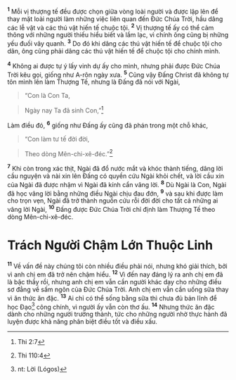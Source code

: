 <sup><b>1</b></sup> Mỗi vị thượng tế đều được chọn giữa vòng loài người và được lập lên để thay mặt loài người làm những việc liên quan đến Đức Chúa Trời, hầu dâng các lễ vật và các thú vật hiến tế chuộc tội. <sup><b>2</b></sup> Vị thượng tế ấy có thể cảm thông với những người thiếu hiểu biết và lầm lạc, vì chính ông cũng bị những yếu đuối vây quanh. <sup><b>3</b></sup> Do đó khi dâng các thú vật hiến tế để chuộc tội cho dân, ông cũng phải dâng các thú vật hiến tế để chuộc tội cho chính mình.

<sup><b>4</b></sup> Không ai được tự ý lấy vinh dự ấy cho mình, nhưng phải được Đức Chúa Trời kêu gọi, giống như A-rôn ngày xưa. <sup><b>5</b></sup> Cũng vậy Đấng Christ đã không tự tôn mình lên làm Thượng Tế, nhưng là Đấng đã nói với Ngài,


> “Con là Con Ta,
>


> Ngày nay Ta đã sinh Con,”[^1]
>

Làm điều đó, <sup><b>6</b></sup> giống như Đấng ấy cũng đã phán trong một chỗ khác,


> “Con làm tư tế đời đời,
>


> Theo dòng Mên-chi-xê-đéc.”[^2]
>

<sup><b>7</b></sup> Khi còn trong xác thịt, Ngài đã đổ nước mắt và khóc thành tiếng, dâng lời cầu nguyện và nài xin lên Đấng có quyền cứu Ngài khỏi chết, và lời cầu xin của Ngài đã được nhậm vì Ngài đã kính cẩn vâng lời. <sup><b>8</b></sup> Dù Ngài là Con, Ngài đã học vâng lời bằng những điều Ngài chịu đau đớn, <sup><b>9</b></sup> và sau khi được làm cho trọn vẹn, Ngài đã trở thành nguồn cứu rỗi đời đời cho tất cả những ai vâng lời Ngài, <sup><b>10</b></sup> Đấng được Đức Chúa Trời chỉ định làm Thượng Tế theo dòng Mên-chi-xê-đéc.


# Trách Người Chậm Lớn Thuộc Linh
<sup><b>11</b></sup> Về vấn đề này chúng tôi còn nhiều điều phải nói, nhưng khó giải thích, bởi vì anh chị em đã trở nên chậm hiểu. <sup><b>12</b></sup> Vì đến nay đáng lý ra anh chị em đã là bậc thầy rồi, nhưng anh chị em vẫn cần người khác dạy cho những điều sơ đẳng về sấm ngôn của Đức Chúa Trời. Anh chị em vẫn cần uống sữa thay vì ăn thức ăn đặc. <sup><b>13</b></sup> Ai chỉ có thể sống bằng sữa thì chưa đủ bản lĩnh để học Đạo[^3] công chính, vì người ấy vẫn còn thơ ấu. <sup><b>14</b></sup> Nhưng thức ăn đặc dành cho những người trưởng thành, tức cho những người nhờ thực hành đã luyện được khả năng phân biệt điều tốt và điều xấu.

[^1]: Thi 2:7
[^2]: Thi 110:4
[^3]: nt: Lời (Lógos)